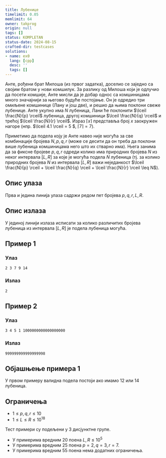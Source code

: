 ```yaml
---
title: Лубенице
timelimit: 0.05
memlimit: 64
owner: takprog
origin: null
tags: []
status: KOMPLETAN
status-date: 2024-08-15
crafted-dir: testcases
solutions:
- name: ex0
  lang: [cpp]
  desc: ''
  tags: []
---
```


Анте, рођени брат Милоша (из првог задатка), доселио се заједно са својим братом у нови комшилук. За разлику од Милоша који је одлучио да посети комшије, Анте мисли да је добар однос са комшиницама много значајнији за његово будуће постојање. Он је одредио три омиљене комшинице (Лану и још две), и решио да њима поклони свеже лубенице. Анте укупно има $N$ лубеница, Лани ће поклонити $\lceil \frac{N}{p} \rceil$ лубеница, другој комшиници $\lceil \frac{N}{q} \rceil$ и трећој $\lceil \frac{N}{r} \rceil$. Израз $\lceil x \rceil$ представља број $x$ заокружен нагоре (нпр. $\lceil 4.1 \rceil  = 5 $, $\lceil 7 \rceil  = 7$).

Приметимо да подела коју је Анте навео није могућа за све комбинације бројева $N, p, q, r$ (може се десити да он треба да поклони више лубеница комшиницама него што их стварно има). Њега занима да за фиксне бројеве $p, q, r$ одреди колико има природних бројева $N$ из неког интервала $[L, R]$ за које је могућа подела $N$ лубеница (тј. за колико природних бројева $N$ из интервала $[L, R]$ важи неједанкост $\lceil \frac{N}{p} \rceil + \lceil \frac{N}{q} \rceil + \lceil \frac{N}{r} \rceil \leq N$).  

## Опис улаза

Прва и једина линија улаза садржи редом пет бројева $p, q, r, L, R$. 

## Опис излаза

У јединој линији излаза исписати за колико различитих бројева лубеница из интервала $[L, R]$ је подела лубеница могућа.

## Пример 1

### Улаз

~~~
2 3 7 9 14
~~~

### Излаз

~~~
2
~~~

## Пример 2

### Улаз

~~~
3 4 5 1 1000000000000000000
~~~

### Излаз

~~~
999999999999999998
~~~

## Објашњење примера 1

У првом примеру валидна подела постоји ако имамо $12$ или $14$ лубеница.

## Ограничења

- $1 \leq p, q, r \leq 10$
- $1 \leq L\leq R \leq 10^{18}$


Тест примери су подељени у 3 дисјунктне групе.

- У примерима вредним 20 поена $L, R \leq 10^5$
- У примерима вредним 25 поена $p = 2, q = 3, r = 7$.
- У примерима вредним 55 поена нема додатних ограничења.

